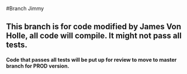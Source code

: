 #Branch Jimmy

<h2> This branch is for code modified by James Von Holle, all code will compile. It might not pass all tests. </h2>
<h4> Code that passes all tests will be put up for review to move to master branch for PROD version. </h4>
